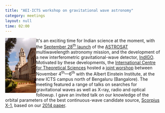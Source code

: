 ```yaml
---
title: "AEI-ICTS workshop on gravitational wave astronomy"
category: meetings
layout: null
time: 02:00
---
```

<!-- header generated from blosxom format post; make_header.pl 23.1.2022 -->
<p>
  <!---- Begin .post ---->
<img src="images/IAS.jpg" width="100" align="left"></a>
It's an exciting time for Indian science at the moment, with the 
<a href="http://www.isro.gov.in/update/28-sep-2015/pslv-successfully-launches-india's-multi-wavelength-space-observatory-astrosat">September 28<sup>th</sup> launch</a> of the 
<a href="http://astrosat.iucaa.in">ASTROSAT</a> multiwavelength astronomy mission, 
and the development of a new interferometric gravitational-wave detector, 
<a href="http://www.gw-indigo.org">IndIGO</a>.
Motivated by these developments, the 
<a href="https://www.icts.res.in">International Centre for Theoretical Sciences</a>
hosted a <a href="http://www.icts.res.in/discussion_meeting/gwa2015">joint worshop</a> between November 4<sup>th</sup>&mdash;6<sup>th</sup> with the Albert Einstein Institute, at the new ICTS campus north of Bengaluru (Bangalore). 
The meeting featured a range of talks on searches for gravitational waves as
well as X-ray, radio and optical followup. I gave an invited talk on our 
knowledge of the orbital parameters of the best continuous-wave candidate source, <a href="http://chandra.harvard.edu/xray_sources/sco/sco.html">Scorpius X-1</a>, based on our <a href="http://users.monash.edu.au/~dgallow/cgi-bin/blosxom.cgi/gravitational%20waves/comparison.html">2014 paper</a>.
